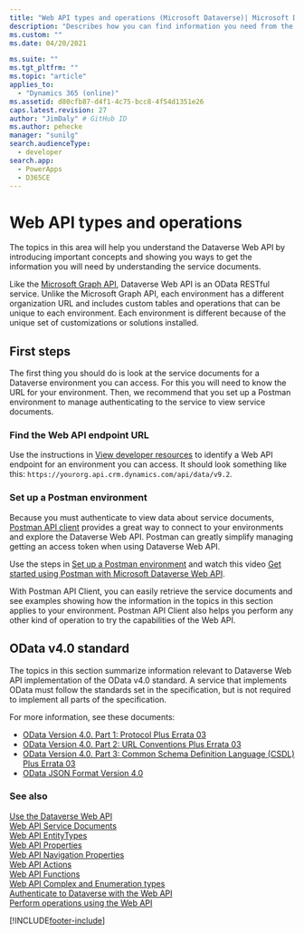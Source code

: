 ```yaml
---
title: "Web API types and operations (Microsoft Dataverse)| Microsoft Docs"
description: "Describes how you can find information you need from the Web API service and metadata documents, including documentation of the Web API system entity types, functions, and actions"
ms.custom: ""
ms.date: 04/20/2021

ms.suite: ""
ms.tgt_pltfrm: ""
ms.topic: "article"
applies_to: 
  - "Dynamics 365 (online)" 
ms.assetid: d80cfb87-d4f1-4c75-bcc8-4f54d1351e26
caps.latest.revision: 27
author: "JimDaly" # GitHub ID
ms.author: pehecke
manager: "sunilg"
search.audienceType: 
  - developer
search.app: 
  - PowerApps
  - D365CE
---
```

# Web API types and operations

The topics in this area will help you understand the Dataverse Web API by introducing important concepts and showing you ways to get the information you will need by understanding the service documents.

Like the [Microsoft Graph API](/graph/use-the-api), Dataverse Web API is an OData RESTful service. Unlike the Microsoft Graph API, each environment has a different organization URL and includes custom tables and operations that can be unique to each environment. Each environment is different because of the unique set of customizations or solutions installed.

## First steps

The first thing you should do is look at the service documents for a Dataverse environment you can access. For this you will need to know the URL for your environment. Then, we recommend that you set up a Postman environment to manage authenticating to the service to view service documents.

### Find the Web API endpoint URL

Use the instructions in [View developer resources](../view-download-developer-resources.md) to identify a Web API endpoint for an environment you can access. It should look something like this: `https://yourorg.api.crm.dynamics.com/api/data/v9.2`.

### Set up a Postman environment

Because you must authenticate to view data about service documents, [Postman API client](https://learning.postman.com/docs/getting-started/introduction/) provides a great way to connect to your environments and explore the Dataverse Web API. Postman can greatly simplify managing getting an access token when using Dataverse Web API.

Use the steps in [Set up a Postman environment](setup-postman-environment.md) and watch this video [Get started using Postman with Microsoft Dataverse Web API](https://youtu.be/HpUj11yU0fY).

With Postman API Client, you can easily retrieve the service documents and see examples showing how the information in the topics in this section applies to your environment. Postman API Client also helps you perform any other kind of operation to try the capabilities of the Web API.

## OData v4.0 standard

The topics in this section summarize information relevant to Dataverse Web API implementation of the OData v4.0 standard. A service that implements OData must follow the standards set in the specification, but is not required to implement all parts of the specification.

For more information, see these documents:

- [OData Version 4.0. Part 1: Protocol Plus Errata 03](https://docs.oasis-open.org/odata/odata/v4.0/odata-v4.0-part1-protocol.html)
- [OData Version 4.0. Part 2: URL Conventions Plus Errata 03](https://docs.oasis-open.org/odata/odata/v4.0/odata-v4.0-part2-url-conventions.html)
- [OData Version 4.0. Part 3: Common Schema Definition Language (CSDL) Plus Errata 03](https://docs.oasis-open.org/odata/odata/v4.0/odata-v4.0-part3-csdl.html)
- [OData JSON Format Version 4.0](https://docs.oasis-open.org/odata/odata-json-format/v4.0/os/odata-json-format-v4.0-os.html)


### See also  

[Use the Dataverse Web API](overview.md)<br />
[Web API Service Documents](web-api-service-documents.md)<br />
[Web API EntityTypes](web-api-entitytypes.md)<br />
[Web API Properties](web-api-properties.md)<br />
[Web API Navigation Properties](web-api-navigation-properties.md)<br />
[Web API Actions](web-api-actions.md)<br />
[Web API Functions](web-api-functions.md)<br />
[Web API Complex and Enumeration types](web-api-complex-enum-types.md)<br />
[Authenticate to Dataverse with the Web API](authenticate-web-api.md)<br />
[Perform operations using the Web API](perform-operations-web-api.md)<br/>

[!INCLUDE[footer-include](../../../includes/footer-banner.md)]